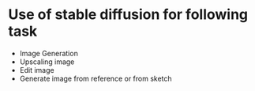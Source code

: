 # Use of stable diffusion for following task
- Image Generation
- Upscaling image
- Edit image
- Generate image from reference or from sketch
  
